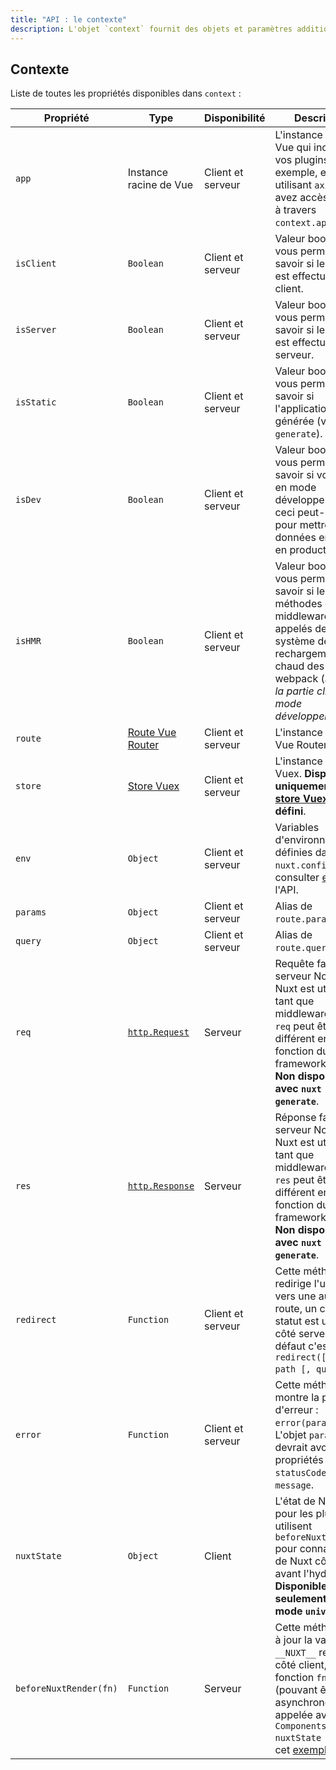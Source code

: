 ```yaml
---
title: "API : le contexte"
description: L'objet `context` fournit des objets et paramètres additionnels en provenance de Nuxt qui ne sont pas traditionnellement disponibles dans les composants Vue. Le `context` est disponible dans des aires de cycle de vie spécifique à Nuxt. On y retrouve, par exemple, `asyncData`, `plugins`, 'middlewares', 'modules', et 'store/nuxtServerInit`.
---
```


## Contexte

Liste de toutes les propriétés disponibles dans `context` :

| Propriété              | Type                                                                               | Disponibilité     | Description                                                                                                                                                                                                                                                                                                 |
|------------------------|------------------------------------------------------------------------------------|-------------------|-------------------------------------------------------------------------------------------------------------------------------------------------------------------------------------------------------------------------------------------------------------------------------------------------------------|
| `app`                  | Instance racine de Vue                                                             | Client et serveur | L'instance racine de Vue qui inclue tous vos plugins. Par exemple, en utilisant `axios`, vous avez accès à `$axios` à travers `context.app.$axios`.                                                                                                                                                         |
| `isClient`             | `Boolean`                                                                          | Client et serveur | Valeur booléenne vous permettant de savoir si le rendu est effectué côté client.                                                                                                                                                                                                                            |
| `isServer`             | `Boolean`                                                                          | Client et serveur | Valeur booléenne vous permettant de savoir si le rendu est effectué côté serveur.                                                                                                                                                                                                                           |
| `isStatic`             | `Boolean`                                                                          | Client et serveur | Valeur booléenne vous permettant de savoir si l'application est générée (via `nuxt generate`).                                                                                                                                                                                                              |
| `isDev`                | `Boolean`                                                                          | Client et serveur | Valeur booléenne vous permettant de savoir si vous êtes en mode développement, ceci peut-être utile pour mettre des données en cache en production.                                                                                                                                                         |
| `isHMR`                | `Boolean`                                                                          | Client et serveur | Valeur booléenne vous permettant de savoir si les méthodes et middlewares sont appelés depuis le système de rechargement à chaud des modules webpack (*seule sur la partie cliente en mode développement*)                                                                                                  |
| `route`                | [Route Vue Router](https://router.vuejs.org/fr/api/route-object.html)              | Client et serveur | L'instance route Vue Router.                                                                                                                                                                                                                                                                                |
| `store`                | [Store Vuex](https://vuex.vuejs.org/fr/api.html#propriétés-dinstance-de-vuexstore) | Client et serveur | L'instance du store Vuex. **Disponible uniquement si le [store Vuex](/guide/vuex-store) est défini**.                                                                                                                                                                                                       |
| `env`                  | `Object`                                                                           | Client et serveur | Variables d'environnement définies dans `nuxt.config.js`, consulter [env](/api/configuration-env) dans l'API.                                                                                                                                                                                               |
| `params`               | `Object`                                                                           | Client et serveur | Alias de `route.params`.                                                                                                                                                                                                                                                                                    |
| `query`                | `Object`                                                                           | Client et serveur | Alias de `route.query`.                                                                                                                                                                                                                                                                                     |
| `req`                  | [`http.Request`](https://nodejs.org/api/http.html#http_class_http_incomingmessage) | Serveur           | Requête faite au serveur Node.js. Si Nuxt est utilisé en tant que middleware, l'objet `req` peut être différent en fonction du framework utilisé.<br>**Non disponible avec `nuxt generate`**.                                                                                                               |
| `res`                  | [`http.Response`](https://nodejs.org/api/http.html#http_class_http_serverresponse) | Serveur           | Réponse faite par le serveur Node.js. Si Nuxt est utilisé en tant que middleware, l'objet `res` peut être différent en fonction du framework utilisé.<br>**Non disponible avec `nuxt generate`**.                                                                                                           |
| `redirect`             | `Function`                                                                         | Client et serveur | Cette méthode redirige l'utilisateur vers une autre route, un code de statut est utilisé côté serveur, par défaut c'est le `302`. `redirect([status,] path [, query])`.                                                                                                                                     |
| `error`                | `Function`                                                                         | Client et serveur | Cette méthode montre la page d'erreur : `error(params)`. L'objet `params` devrait avoir les propriétés `statusCode` et `message`.                                                                                                                                                                             |
| `nuxtState`            | `Object`                                                                           | Client            | L'état de Nuxt, utile pour les plugins qui utilisent `beforeNuxtRender` pour connaitre l'état de Nuxt côté client avant l'hydratation. **Disponible seulement en mode `universal`**.                                                                                                                        |
| `beforeNuxtRender(fn)` | `Function`                                                                         | Serveur           | Cette méthode met à jour la variable `__NUXT__` rendue côté client, la fonction `fn` (pouvant être asynchrone) est appelée avec `{ Components, nuxtState }`, voir cet [exemple](https://github.com/nuxt/nuxt.js/blob/cf6b0df45f678c5ac35535d49710c606ab34787d/test/fixtures/basic/pages/special-state.vue). |
